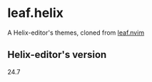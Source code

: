 # leaf.helix
A Helix-editor's themes, cloned from [leaf.nvim](https://github.com/daschw/leaf.nvim)

## Helix-editor's version
24.7
